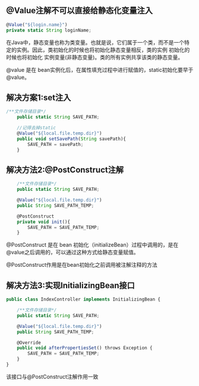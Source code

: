 ## @Value注解不可以直接给静态化变量注入
```javascript
@Value("${login.name}")
private static String loginName;
```
在Java中，静态变量也称为类变量。也就是说，它们属于一个类，而不是一个特定的实例。因此，类初始化的时候也将初始化静态变量相反，类的实例 初始化的时候也将初始化 实例变量(非静态变量)。类的所有实例共享该类的静态变量。

@value 是在 bean实例化后，在属性填充过程中进行赋值的，static初始化要早于@value。

## 解决方案1:set注入
```javascript
/**文件存储目录*/
    public static String SAVE_PATH;

    //记得去掉static
    @Value("${local.file.temp.dir}")
    public void setSavePath(String savePath){
        SAVE_PATH = savePath;
    }

```
## 解决方法2:@PostConstruct注解
```javascript
    /**文件存储目录*/
    public static String SAVE_PATH;

    @Value("${local.file.temp.dir}")
    public String SAVE_PATH_TEMP;

    @PostConstruct
    private void init(){
        SAVE_PATH = SAVE_PATH_TEMP;
    }
```
@PostConstruct 是在 bean 初始化（initializeBean）过程中调用的，是在@value之后调用的，可以通过这种方式给静态变量赋值。

@PostConstruct作用是在bean初始化之前调用被注解注释的方法

## 解决方法3:实现InitializingBean接口
```javascript
public class IndexController implements InitializingBean {

    /**文件存储目录*/
    public static String SAVE_PATH;

    @Value("${local.file.temp.dir}")
    public String SAVE_PATH_TEMP;

    @Override
    public void afterPropertiesSet() throws Exception {
        SAVE_PATH = SAVE_PATH_TEMP;
    }
}
```
该接口与@PostConstruct注解作用一致